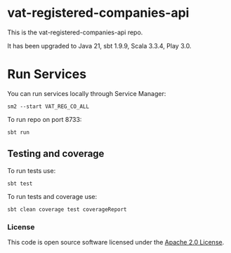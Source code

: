 
# vat-registered-companies-api

This is the vat-registered-companies-api repo.

It has been upgraded to Java 21, sbt 1.9.9, Scala 3.3.4, Play 3.0.

# Run Services

You can run services locally through Service Manager:
```
sm2 --start VAT_REG_CO_ALL
```

To run repo on port 8733:
```
sbt run
```

## Testing and coverage

To run tests use:
```
sbt test
```

To run tests and coverage use:
```
sbt clean coverage test coverageReport
```

### License

This code is open source software licensed under the [Apache 2.0 License]("http://www.apache.org/licenses/LICENSE-2.0.html").
